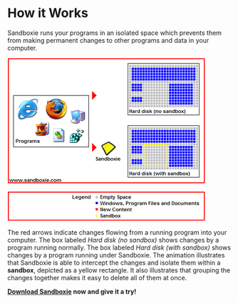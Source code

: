 # How it Works

Sandboxie runs your programs in an isolated space which prevents them from making permanent changes to other programs and data in your computer.

![](Media/FrontPageAnimation.gif)

![](Media/FrontPageLegend.png)

The red arrows indicate changes flowing from a running program into your computer. The box labeled _Hard disk (no sandbox)_ shows changes by a program running normally. The box labeled _Hard disk (with sandbox)_ shows changes by a program running under Sandboxie. The animation illustrates that Sandboxie is able to intercept the changes and isolate them within a **sandbox**, depicted as a yellow rectangle. It also illustrates that grouping the changes together makes it easy to delete all of them at once.

**[Download Sandboxie](DownloadSandboxie.md) now and give it a try!**